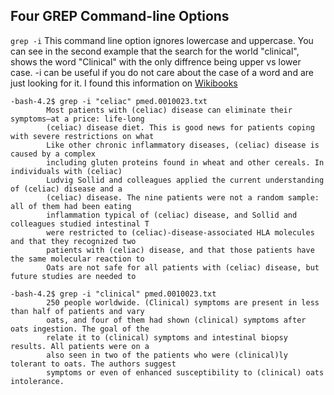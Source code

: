 ## Four GREP Command-line Options

```grep -i``` This command line option ignores lowercase and uppercase. You can see in the second example that the search for the world "clinical", shows the word "Clinical" with the only diffrence being upper vs lower case. -i can be useful if you do not care about the case of a word and are just looking for it. I found this information on [Wikibooks](https://en.wikibooks.org/wiki/Grep)
``` 
-bash-4.2$ grep -i "celiac" pmed.0010023.txt
        Most patients with (celiac) disease can eliminate their symptoms—at a price: life-long
        (celiac) disease diet. This is good news for patients coping with severe restrictions on what
        Like other chronic inflammatory diseases, (celiac) disease is caused by a complex
        including gluten proteins found in wheat and other cereals. In individuals with (celiac)
        Ludvig Sollid and colleagues applied the current understanding of (celiac) disease and a
        (celiac) disease. The nine patients were not a random sample: all of them had been eating
        inflammation typical of (celiac) disease, and Sollid and colleagues studied intestinal T
        were restricted to (celiac)-disease-associated HLA molecules and that they recognized two
        patients with (celiac) disease, and that those patients have the same molecular reaction to
        Oats are not safe for all patients with (celiac) disease, but future studies are needed to
```
```
-bash-4.2$ grep -i "clinical" pmed.0010023.txt
        250 people worldwide. (Clinical) symptoms are present in less than half of patients and vary
        oats, and four of them had shown (clinical) symptoms after oats ingestion. The goal of the
        relate it to (clinical) symptoms and intestinal biopsy results. All patients were on a
        also seen in two of the patients who were (clinical)ly tolerant to oats. The authors suggest
        symptoms or even of enhanced susceptibility to (clinical) oats intolerance.
```

